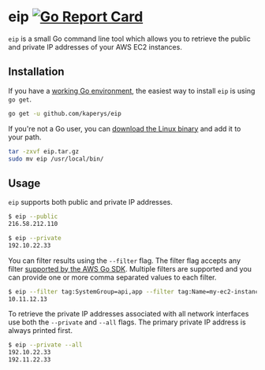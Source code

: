 # eip [![Go Report Card](https://goreportcard.com/badge/github.com/kaperys/eip)](https://goreportcard.com/report/github.com/kaperys/eip)

`eip` is a small Go command line tool which allows you to retrieve the public and private IP addresses of your AWS EC2 instances.

## Installation

If you have a [working Go environment](https://golang.org/doc/install#testing), the easiest way to install `eip` is using `go get`.

```bash
go get -u github.com/kaperys/eip
```

If you're not a Go user, you can [download the Linux binary](https://github.com/kaperys/eip/releases) and add it to your path.

```bash
tar -zxvf eip.tar.gz
sudo mv eip /usr/local/bin/
```

## Usage

`eip` supports both public and private IP addresses.

```bash
$ eip --public
216.58.212.110

$ eip --private
192.10.22.33
```

You can filter results using the `--filter` flag. The filter flag accepts any filter [supported by the AWS Go SDK](https://github.com/datacratic/aws-sdk-go/blob/master/service/ec2/api.go#L9532-L9754). Multiple filters are supported and you can provide one or more comma separated values to each filter.

```bash
$ eip --filter tag:SystemGroup=api,app --filter tag:Name=my-ec2-instance --private
10.11.12.13
```

To retrieve the private IP addresses associated with all network interfaces use both the `--private` and `--all` flags. The primary private IP address is always printed first.

```bash
$ eip --private --all
192.10.22.33
192.11.22.33
```
